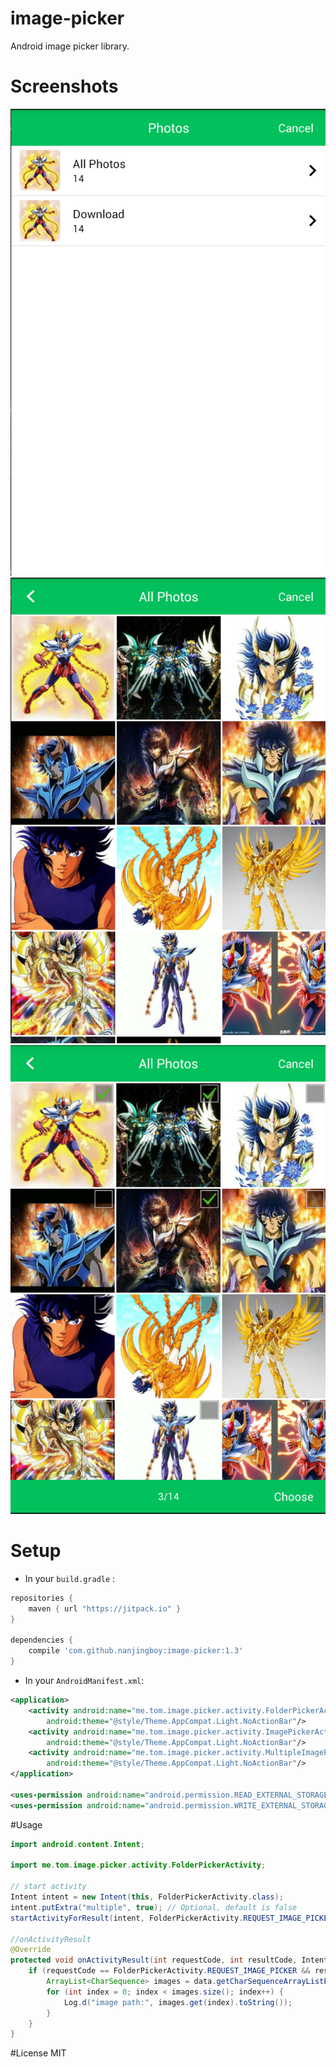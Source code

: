 # image-picker
Android image picker library.

# Screenshots

![image-picker folders](screenshots/folders.png)
![image-picker single](screenshots/single.png)
![image-picker multiple](screenshots/multiple.png)

# Setup

* In your `build.gradle` :

```gradle
repositories {
    maven { url "https://jitpack.io" }
}

dependencies {
    compile 'com.github.nanjingboy:image-picker:1.3'
}
```

* In your `AndroidManifest.xml`:

```xml
<application>
    <activity android:name="me.tom.image.picker.activity.FolderPickerActivity"
        android:theme="@style/Theme.AppCompat.Light.NoActionBar"/>
    <activity android:name="me.tom.image.picker.activity.ImagePickerActivity"
        android:theme="@style/Theme.AppCompat.Light.NoActionBar"/>
    <activity android:name="me.tom.image.picker.activity.MultipleImagePickerActivity"
        android:theme="@style/Theme.AppCompat.Light.NoActionBar"/>
</application>

<uses-permission android:name="android.permission.READ_EXTERNAL_STORAGE" />
<uses-permission android:name="android.permission.WRITE_EXTERNAL_STORAGE" />
```

#Usage

```java
import android.content.Intent;

import me.tom.image.picker.activity.FolderPickerActivity;

// start activity
Intent intent = new Intent(this, FolderPickerActivity.class);
intent.putExtra("multiple", true); // Optional, default is false
startActivityForResult(intent, FolderPickerActivity.REQUEST_IMAGE_PICKER);

//onActivityResult
@Override
protected void onActivityResult(int requestCode, int resultCode, Intent data) {
    if (requestCode == FolderPickerActivity.REQUEST_IMAGE_PICKER && resultCode == Activity.RESULT_OK) {
        ArrayList<CharSequence> images = data.getCharSequenceArrayListExtra("images");
        for (int index = 0; index < images.size(); index++) {
            Log.d("image path:", images.get(index).toString());
        }
    }
}
```

#License
MIT